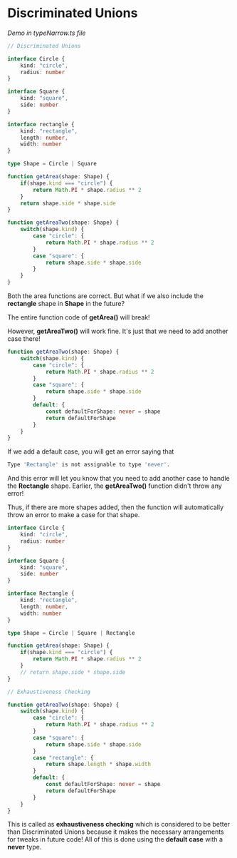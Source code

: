 # Discriminated Unions

*Demo in typeNarrow.ts file*

``` typescript
// Discriminated Unions

interface Circle {
    kind: "circle",
    radius: number
}

interface Square {
    kind: "square",
    side: number
}

interface rectangle {
    kind: "rectangle",
    length: number,
    width: number
}

type Shape = Circle | Square

function getArea(shape: Shape) {
    if(shape.kind === "circle") {
        return Math.PI * shape.radius ** 2
    }
    return shape.side * shape.side
}

function getAreaTwo(shape: Shape) {
    switch(shape.kind) {
        case "circle": {
            return Math.PI * shape.radius ** 2
        }
        case "square": {
            return shape.side * shape.side
        }
    }
}
```

Both the area functions are correct. But what if we also include the **rectangle** shape in **Shape** in the future?

The entire function code of **getArea()** will break!

However, **getAreaTwo()** will work fine. It's just that we need to add another case there!

``` typescript
function getAreaTwo(shape: Shape) {
    switch(shape.kind) {
        case "circle": {
            return Math.PI * shape.radius ** 2
        }
        case "square": {
            return shape.side * shape.side
        }
        default: {
            const defaultForShape: never = shape
            return defaultForShape
        }
    }
}
```

If we add a default case, you will get an error saying that 

``` bash
Type 'Rectangle' is not assignable to type 'never'.
```

And this error will let you know that you need to add another case to handle the **Rectangle** shape. Earlier, the **getAreaTwo()** function didn't throw any error!

Thus, if there are more shapes added, then the function will automatically throw an error to make a case for that shape.

``` typescript
interface Circle {
    kind: "circle",
    radius: number
}

interface Square {
    kind: "square",
    side: number
}

interface Rectangle {
    kind: "rectangle",
    length: number,
    width: number
}

type Shape = Circle | Square | Rectangle

function getArea(shape: Shape) {
    if(shape.kind === "circle") {
        return Math.PI * shape.radius ** 2
    }
    // return shape.side * shape.side
}

// Exhaustiveness Checking

function getAreaTwo(shape: Shape) {
    switch(shape.kind) {
        case "circle": {
            return Math.PI * shape.radius ** 2
        }
        case "square": {
            return shape.side * shape.side
        }
        case "rectangle": {
            return shape.length * shape.width
        }
        default: {
            const defaultForShape: never = shape
            return defaultForShape
        }
    }
}
```

This is called as **exhaustiveness checking** which is considered to be better than Discriminated Unions because it makes the necessary arrangements for tweaks in future code! All of this is done using the **default case** with a **never** type.